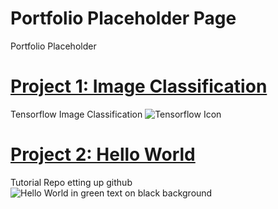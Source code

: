 # Portfolio Placeholder Page
Portfolio Placeholder

# [Project 1: Image Classification](https://github.com/scottmunson/tensorflow_image_classification)
Tensorflow Image Classification
![Tensorflow Icon](https://github.com/scottmunson/portfolio_/blob/main/images/TensorFlow.png)
# [Project 2: Hello World](https://github.com/scottmunson/hello-world)
Tutorial Repo etting up github
![Hello World in green text on black background](https://github.com/scottmunson/portfolio_/blob/main/images/HelloWorld.png)
